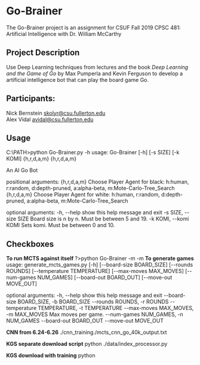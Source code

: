 # Go-Brainer
The Go-Brainer project is an assignment for CSUF Fall 2019 CPSC 481: Artificial Intelligence with Dr. William McCarthy

## Project Description
Use Deep Learning techniques from lectures and the book *Deep Learning and the Game of Go* by Max Pumperla and Kevin Ferguson to develop a artificial intelligence bot that can play the board game Go.

## Participants:
Nick Bernstein  skolyr@csu.fullerton.edu  
Alex Vidal      avidal@csu.fullerton.edu

## Usage
C:\PATH\>python Go-Brainer.py -h
usage: Go-Brainer [-h] [-s SIZE] [-k KOMI] {h,r,d,a,m} {h,r,d,a,m}

An AI Go Bot

positional arguments:
  {h,r,d,a,m}           Choose Player Agent for black: h:human, r:random,
                        d:depth-pruned, a:alpha-beta, m:Mote-Carlo-Tree_Search
  {h,r,d,a,m}           Choose Player Agent for white: h:human, r:random,
                        d:depth-pruned, a:alpha-beta, m:Mote-Carlo-Tree_Search

optional arguments:
  -h, --help            show this help message and exit
  -s SIZE, --size SIZE  Board size is n by n. Must be between 5 and 19.
  -k KOMI, --komi KOMI  Sets komi. Must be between 0 and 10.

## Checkboxes

**To run MCTS against itself**
  ?>python Go-Brainer -m -m
**To generate games**
usage: generate_mcts_games.py [-h] [--board-size BOARD_SIZE] [--rounds ROUNDS]
                              [--temperature TEMPERATURE]
                              [--max-moves MAX_MOVES] [--num-games NUM_GAMES]
                              [--board-out BOARD_OUT] [--move-out MOVE_OUT]

optional arguments:
  -h, --help            show this help message and exit
  --board-size BOARD_SIZE, -b BOARD_SIZE
  --rounds ROUNDS, -r ROUNDS
  --temperature TEMPERATURE, -t TEMPERATURE
  --max-moves MAX_MOVES, -m MAX_MOVES
                        Max moves per game.
  --num-games NUM_GAMES, -n NUM_GAMES
  --board-out BOARD_OUT
  --move-out MOVE_OUT

**CNN from 6.24-6.26**
./cnn_training./mcts_cnn_go_40k_output.txt

**KGS separate download script**
python ./data/index_processor.py

**KGS download with training**
python 


